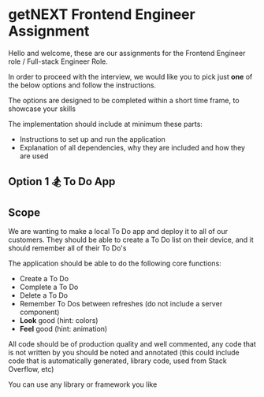 # getNEXT Frontend Engineer Assignment

Hello and welcome, these are our assignments for the Frontend Engineer role / Full-stack Engineer Role.

In order to proceed with the interview, we would like you to pick just **one** of the below options and follow the instructions.

The options are designed to be completed within a short time frame, to showcase your skills

The implementation should include at minimum these parts:

- Instructions to set up and run the application
- Explanation of all dependencies, why they are included and how they are used


## Option 1 🏂 To Do App

## Scope
We are wanting to make a local To Do app and deploy it to all of our customers. They should be able to create a To Do list on their device, and it should remember all of their To Do's

The application should be able to do the following core functions:

- Create a To Do
- Complete a To Do
- Delete a To Do
- Remember To Dos between refreshes (do not include a server component)
- **Look** good (hint: colors)
- **Feel** good (hint: animation)

All code should be of production quality and well commented, any code that is not written by you should be noted and annotated (this could include code that is automatically generated, library code, used from Stack Overflow, etc)

You can use any library or framework you like